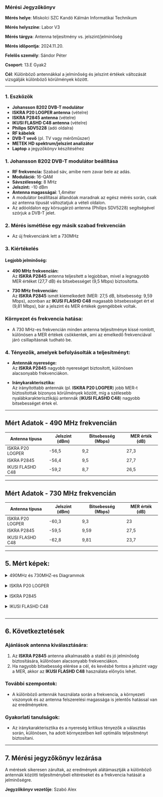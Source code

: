 ### Mérési Jegyzőkönyv

**Mérés helye**: Miskolci SZC Kandó Kálmán Informatikai Technikum 

**Mérés helyszíne**: Labor V3

**Mérés tárgya**: Antenna teljesítmény vs. jelszint/jelminőség

**Mérés időpontja**: 2024.11.20.  

**Felelős személy**: Sándor Péter

**Csoport**: 13.E Gyak2

**Cél**: Különböző antennákkal a jelminőség és jelszint értékek változását vizsgálják különböző körülmények között.


---

### 1. **Eszközök**

- **Johansson 8202 DVB-T modulátor**
- **ISKRA P20 LOGPER antenna** (vételre)
- **ISKRA P2845 antenna** (vételre)
- **IKUSI FLASHD C48 antenna** (vételre)
- **Philips SDV5228** (adó oldalra)
- **RF kábelek**
- **DVB-T vevő** (pl. TV vagy mérőműszer)
- **METEK HD spektrum/jelszint analizátor**
- **Laptop** a jegyzőkönyv készítéséhez


### 1. Johansson 8202 DVB-T modulátor beállítása
- **RF frekvencia:** Szabad sáv, amibe nem zavar bele az adás.
- **Moduláció:** 16-QAM
- **Sávszélesség:** 8 MHz
- **Jelszint:** -10 dBm
- **Antenna magasságai**: 1,4méter
- A modulátor beállításai állandóak maradnak az egész mérés során, csak az antenna típusát változtatjuk a vételi oldalon.
- Az adóoldalon egy körsugárzó antenna (Philips SDV5228) segítségével szórjuk a DVB-T jelet.

### 2. Mérés ismétlése egy másik szabad frekvencián

- Az új frekvenciánk lett a 730MHz
 

### 3. Kiértékelés
#### Legjobb jelminőség:

- **490 MHz frekvencián:**  
  Az **ISKRA P2845** antenna teljesített a legjobban, mivel a legnagyobb MER értéket (27,7 dB) és bitsebességet (9,5 Mbps) biztosította.

- **730 MHz frekvencián:**  
  Az **ISKRA P2845** ismét kiemelkedett (MER: 27,5 dB, bitsebesség: 9,59 Mbps), azonban az **IKUSI FLASHD C48** magasabb bitsebességet ért el (9,81 Mbps), bár a jelszint és MER értékek gyengébbek voltak.

### Környezet és frekvencia hatása:

- A 730 MHz-es frekvencián minden antenna teljesítménye kissé romlott, különösen a MER értékek csökkentek, ami az emelkedő frekvenciával járó csillapításnak tudható be.

### 4. Tényezők, amelyek befolyásolták a teljesítményt:

- **Antennák nyeresége:**  
  Az **ISKRA P2845** nagyobb nyereséget biztosított, különösen alacsonyabb frekvenciákon.

- **Iránykarakterisztika:**  
  Az irányítottabb antennák (pl. **ISKRA P20 LOGPER**) jobb MER-t biztosítottak bizonyos körülmények között, míg a szélesebb nyalábkarakterisztikájú antennák (**IKUSI FLASHD C48**) nagyobb bitsebességet értek el.


---

## Mért Adatok - 490 MHz frekvencián

| **Antenna típusa**       | **Jelszint (dBm)**  | **Bitsebesség (Mbps)** | **MER érték (dB)**  |
|--------------------------|---------------------|------------------------|---------------------|
| ISKRA P20 LOGPER         |      -56,5          |        9,2             |      27,3           |
| ISKRA P2845              |      -56,4          |        9,5             |      27,7           |
| IKUSI FLASHD C48         |      -59,2          |        8,7             |      26,5           |

---

## Mért Adatok - 730 MHz frekvencián

| **Antenna típusa**       | **Jelszint (dBm)** | **Bitsebesség (Mbps)** | **MER érték (dB)** |
|--------------------------|---------------------|------------------------|--------------------|
| ISKRA P20 LOGPER         |   -60,3             |       9,3              |       23           |
| ISKRA P2845              |   -59,5             |       9,59             |       27,5         |
| IKUSI FLASHD C48         |   -62,8             |       9,81             |       23,7         |

---

## 5. Mért képek:
<details>
  <summary>490MHz és 730MHZ-es Diagrammok</summary>

<img src="https://raw.githubusercontent.com/1SzatmariAndras6/TAVKOZLES/refs/heads/main/JEGYZOKONYV/06.%20Antenna%20jelszint/K%C3%A9perny%C5%91k%C3%A9p%202024-11-14%20135237.png"/>

<br>

*A három antenna teljesítményének összehasonlítására a 490 MHz-es frekvencián. Az oszlopok a jelszintet (dBm) mutatják, míg a pontokkal összekötött vonalak a MER értéket (dB) és a bitsebességet (Mbps) szemléltetik. A különböző színek és vonalstílusok megkönnyítik az adatok átlátását.*

<br>

730 MHz Diagramm:
<img src="https://raw.githubusercontent.com/1SzatmariAndras6/TAVKOZLES/refs/heads/main/JEGYZOKONYV/06.%20Antenna%20jelszint/Antenna%20parame%CC%81terek%20o%CC%88sszehasonli%CC%81ta%CC%81sa%20optimaliza%CC%81lt%20ska%CC%81la%CC%81za%CC%81ssal.png"/>

<br>
Itt látható a grafikon, amely az antennák teljesítménymutatóit (jelszint, bitsebesség és MER érték) ábrázolja a 730 MHz-es frekvencián. A következő elemeket tartalmazza:
<br>
- Kék vonal (Jelszint dBm): Alacsonyabb értékek jelzik a jobb jelszintet.
  <br>
- Narancssárga vonal (Bitsebesség Mbps): Az adatátvitel sebességét mutatja.
  <br>
- Zöld vonal (MER dB): A jelminőség mutatója.

 
 </details>
 
<br>
 
<details>
    <summary>ISKRA P20 LOGPER</summary>
    <img src="https://github.com/SzAlex04/jegyzokonyv/blob/main/01-07/ISKRA%20P20%20UHF%20LOGPER.png"/>
  <br>
  1. kép: 490 MHz
    <img src="https://raw.githubusercontent.com/1SzatmariAndras6/TAVKOZLES/refs/heads/main/JEGYZOKONYV/06.%20Antenna%20jelszint/its_snapshot_0001.bmp"/>
   730MHz :
  <br>
    <img src="https://raw.githubusercontent.com/1SzatmariAndras6/TAVKOZLES/refs/heads/main/JEGYZOKONYV/06.%20Antenna%20jelszint/its_snapshot_0051.bmp"/>

</details>
 
<br>
 
<details>
    <summary>ISKRA P2845</summary>
  <img src="https://github.com/SzAlex04/jegyzokonyv/blob/main/01-07/ISKRA%20P2845%20UHF.png"/>
<br>
2.kép: 490MHz
    <img src="https://raw.githubusercontent.com/1SzatmariAndras6/TAVKOZLES/refs/heads/main/JEGYZOKONYV/06.%20Antenna%20jelszint/its_snapshot_0002.bmp"/>
     730MHz :
  <br>
    <img src="https://raw.githubusercontent.com/1SzatmariAndras6/TAVKOZLES/refs/heads/main/JEGYZOKONYV/06.%20Antenna%20jelszint/its_snapshot_0053.bmp"/>
   

 


 </details>
 <br>
<details>
    <summary>IKUSI FLASHD C48</summary>
    <img src="https://github.com/SzAlex04/jegyzokonyv/blob/main/01-07/IKUSI%20FlasHD%20C48%20antenna.png"/>
   <br>
   3. kép: 490MHz
    <img src="https://raw.githubusercontent.com/1SzatmariAndras6/TAVKOZLES/refs/heads/main/JEGYZOKONYV/06.%20Antenna%20jelszint/its_snapshot_0003.bmp"/>
    730MHz :
  <br>
   <img src="https://raw.githubusercontent.com/1SzatmariAndras6/TAVKOZLES/refs/heads/main/JEGYZOKONYV/06.%20Antenna%20jelszint/its_snapshot_0054.bmp"/>
   

 </details>
 
<br>

---

## 6. Következtetések

### Ajánlások antenna kiválasztására:

1. Az **ISKRA P2845** antenna alkalmasabb a stabil és jó jelminőség biztosítására, különösen alacsonyabb frekvenciákon.
2. Ha nagyobb bitsebesség elérése a cél, és kevésbé fontos a jelszint vagy a MER, akkor az **IKUSI FLASHD C48** használata előnyös lehet.

### További szempontok:

- A különböző antennák használata során a frekvencia, a környezeti viszonyok és az antenna felszerelési magassága is jelentős hatással van az eredményekre.

### Gyakorlati tanulságok:

- Az iránykarakterisztika és a nyereség kritikus tényezők a választás során, különösen, ha adott környezetben kell optimális teljesítményt biztosítani.

---

## 7. Mérési jegyzőkönyv lezárása

A mérések sikeresen zárultak, az eredmények alátámasztják a különböző antennák közötti teljesítménybeli eltéréseket és a frekvencia hatását a jelminőségre.



**Jegyzőkönyv vezetője**: Szabó Alex
